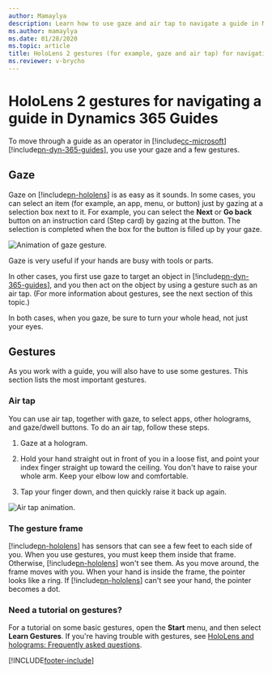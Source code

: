 ```yaml
---
author: Mamaylya
description: Learn how to use gaze and air tap to navigate a guide in Microsoft Dynamics 365 Guides.
ms.author: mamaylya
ms.date: 01/28/2020
ms.topic: article
title: HoloLens 2 gestures (for example, gaze and air tap) for navigating a guide in Dynamics 365 Guides
ms.reviewer: v-brycho
---
```


# HoloLens 2 gestures for navigating a guide in Dynamics 365 Guides

To move through a guide as an operator in [!include[cc-microsoft](../includes/cc-microsoft.md)] [!include[pn-dyn-365-guides](../includes/pn-dyn-365-guides.md)], you use your gaze and a few gestures.

## Gaze

Gaze on [!include[pn-hololens](../includes/pn-hololens.md)] is as easy as it sounds. In some cases, you can select an item (for example, an app, menu, or button) just by gazing at a selection box next to it. For example, you can select the **Next** or **Go back** button on an instruction card (Step card) by gazing at the button. The selection is completed when the box for the button is filled up by your gaze.

![Animation of gaze gesture.](media/gaze-fill-2.gif "Animation of gaze gesture")

Gaze is very useful if your hands are busy with tools or parts.

In other cases, you first use gaze to target an object in [!include[pn-dyn-365-guides](../includes/pn-dyn-365-guides.md)], and you then act on the object by using a gesture such as an air tap. (For more information about gestures, see the next section of this topic.)

In both cases, when you gaze, be sure to turn your whole head, not just your eyes.

## Gestures

As you work with a guide, you will also have to use some gestures. This section lists the most important gestures.

### Air tap

You can use air tap, together with gaze, to select apps, other holograms, and gaze/dwell buttons. To do an air tap, follow these steps.

1. Gaze at a hologram.

2. Hold your hand straight out in front of you in a loose fist, and point your index finger straight up toward the ceiling. You don't have to raise your whole arm. Keep your elbow low and comfortable.

3. Tap your finger down, and then quickly raise it back up again.

![Air tap animation.](media/air-tap-animation.gif "Air tap animation")

### The gesture frame

[!include[pn-hololens](../includes/pn-hololens.md)] has sensors that can see a few feet to each side of you. When you use gestures, you must keep them inside that frame. Otherwise, [!include[pn-hololens](../includes/pn-hololens.md)] won't see them. As you move around, the frame moves with you. When your hand is inside the frame, the pointer looks like a ring. If [!include[pn-hololens](../includes/pn-hololens.md)] can't see your hand, the pointer becomes a dot.

### Need a tutorial on gestures?

For a tutorial on some basic gestures, open the **Start** menu, and then select **Learn Gestures**. If you're having trouble with gestures, see [HoloLens and holograms: Frequently asked questions](/hololens/hololens-faq).


[!INCLUDE[footer-include](../includes/footer-banner.md)]
